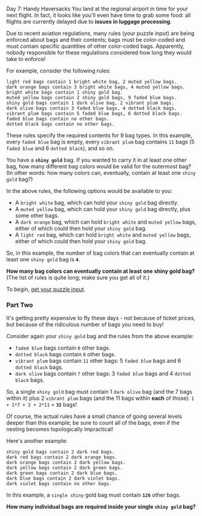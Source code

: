 Day 7: Handy Haversacks
You land at the regional airport in time for your next flight.
In fact, it looks like you'll even have time to grab some food:
all flights are currently delayed due to **issues in luggage processing**.

Due to recent aviation regulations, many rules (your puzzle input) are being enforced about bags and their contents;
bags must be color-coded and must contain specific quantities of other color-coded bags.
Apparently, nobody responsible for these regulations considered how long they would take to enforce!

For example, consider the following rules:
```
light red bags contain 1 bright white bag, 2 muted yellow bags.
dark orange bags contain 3 bright white bags, 4 muted yellow bags.
bright white bags contain 1 shiny gold bag.
muted yellow bags contain 2 shiny gold bags, 9 faded blue bags.
shiny gold bags contain 1 dark olive bag, 2 vibrant plum bags.
dark olive bags contain 3 faded blue bags, 4 dotted black bags.
vibrant plum bags contain 5 faded blue bags, 6 dotted black bags.
faded blue bags contain no other bags.
dotted black bags contain no other bags.
```
These rules specify the required contents for 9 bag types.
In this example,
every `faded blue` bag is empty,
every `vibrant plum` bag contains `11` bags (5 `faded blue` and 6 `dotted black`),
and so on.

You have a **`shiny gold`** bag.
If you wanted to carry it in at least one other bag, how many different bag colors would be valid for the outermost bag?
(In other words: how many colors can, eventually, contain at least one `shiny gold` bag?)

In the above rules, the following options would be available to you:
* A `bright white` bag, which can hold your `shiny gold` bag directly.
* A `muted yellow` bag, which can hold your `shiny gold` bag directly, plus some other bags.
* A `dark orange` bag, which can hold `bright white` and `muted yellow` bags,
  either of which could then hold your `shiny gold` bag.
* A `light red` bag, which can hold `bright white` and `muted yellow` bags,
  either of which could then hold your `shiny gold` bag.

So, in this example, the number of bag colors that can eventually contain at least one `shiny gold` bag is **`4`**.

**How many bag colors can eventually contain at least one shiny gold bag?**
(The list of rules is quite long; make sure you get all of it.)

To begin, [get your puzzle input][1].


### Part Two
It's getting pretty expensive to fly these days - not because of ticket prices,
but because of the ridiculous number of bags you need to buy!

Consider again your `shiny gold` bag and the rules from the above example:
* `faded blue` bags contain `0` other bags.
* `dotted black` bags contain `0` other bags.
* `vibrant plum` bags contain `11` other bags: 5 `faded blue` bags and 6 `dotted black` bags.
* `dark olive` bags contain `7` other bags: 3 `faded blue` bags and 4 `dotted black` bags.

So, a single `shiny gold` bag must contain
1 `dark olive` bag (and the 7 bags within it)
plus 2 `vibrant plum` bags (and the 11 bags within **each** of those):
`1 + 1*7 + 2 + 2*11` = **`32`** bags!

Of course, the actual rules have a small chance of going several levels deeper than this example;
be sure to count all of the bags, even if the nesting becomes topologically impractical!

Here's another example:
```
shiny gold bags contain 2 dark red bags.
dark red bags contain 2 dark orange bags.
dark orange bags contain 2 dark yellow bags.
dark yellow bags contain 2 dark green bags.
dark green bags contain 2 dark blue bags.
dark blue bags contain 2 dark violet bags.
dark violet bags contain no other bags.
```
In this example, a `single shiny` gold bag must contain **`126`** other bags.

**How many individual bags are required inside your single `shiny gold` bag?**


[1]: https://adventofcode.com/2020/day/7/input